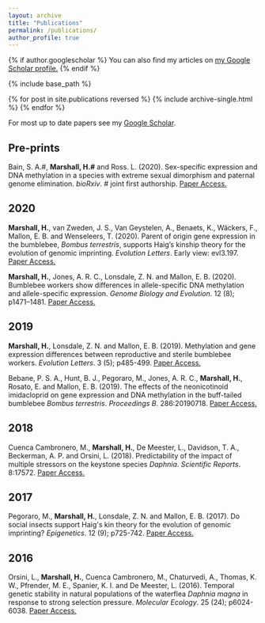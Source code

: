 ```yaml
---
layout: archive
title: "Publications"
permalink: /publications/
author_profile: true
---
```


{% if author.googlescholar %}
  You can also find my articles on <u><a href="{{author.googlescholar}}">my Google Scholar profile</a>.</u>
{% endif %}

{% include base_path %}

{% for post in site.publications reversed %}
  {% include archive-single.html %}
{% endfor %}

For most up to date papers see my [Google Scholar](https://scholar.google.com/citations?user=qptVoSMAAAAJ&hl=en).

<h2>Pre-prints</h2>

Bain, S. A.#, **Marshall, H.#** and Ross. L. (2020). Sex-specific expression and DNA methylation in a species with extreme sexual dimorphism and paternal genome elimination. *bioRxiv*. # joint first authorship. [Paper Access.](https://doi.org/10.1101/2020.06.25.171488)

<h2>2020</h2>

**Marshall, H.**, van Zweden, J. S., Van Geystelen, A., Benaets, K., Wäckers, F., Mallon, E. B. and Wenseleers, T. (2020). Parent of origin gene expression in the bumblebee, *Bombus terrestris*, supports Haig’s kinship theory for the evolution of genomic imprinting. *Evolution Letters*. Early view: evl3.197. [Paper Access.](https://doi.org/10.1002/evl3.197)

**Marshall, H.**, Jones, A. R. C., Lonsdale, Z. N. and Mallon, E. B. (2020). Bumblebee workers show differences in allele-specific DNA methylation and allele-specific expression. *Genome Biology and Evolution*. 12 (8); p1471–1481. [Paper Access.](https://doi.org/10.1093/gbe/evaa132)

<h2>2019</h2>

**Marshall, H.**, Lonsdale, Z. N. and Mallon, E. B. (2019). Methylation and gene expression differences between reproductive and sterile bumblebee workers. *Evolution Letters*. 3 (5); p485-499. [Paper Access.](https://doi.org/10.1002/evl3.129)

Bebane, P. S. A., Hunt, B. J., Pegoraro, M., Jones, A. R. C., **Marshall, H.**, Rosato, E. and Mallon, E. B. (2019). The effects of the neonicotinoid imidacloprid on gene expression and DNA methylation in the buff-tailed bumblebee *Bombus terrestris*. *Proceedings B*. 286:20190718. [Paper Access.](https://doi.org/10.1098/rspb.2019.0718)

<h2>2018</h2>

Cuenca Cambronero, M., **Marshall, H.**, De Meester, L., Davidson, T. A., Beckerman, A. P. and Orsini, L. (2018). Predictability of the impact of multiple stressors on the keystone species *Daphnia*. *Scientific Reports*. 8:17572. [Paper Access.](https://doi.org/10.1038/s41598-018-35861-y)

<h2>2017</h2>

Pegoraro, M., **Marshall, H.**, Lonsdale, Z. N. and Mallon, E. B. (2017). Do social insects support Haig's kin theory for the evolution of genomic imprinting? *Epigenetics*. 12 (9); p725-742. [Paper Access.](https://doi.org/10.1080/15592294.2017.1348445)

<h2>2016</h2>

Orsini, L., **Marshall, H.**, Cuenca Cambronero, M., Chaturvedi, A., Thomas, K. W., Pfrender, M. E., Spanier, K. I. and De Meester, L. (2016). Temporal genetic stability in natural populations of the waterflea *Daphnia magna* in response to strong selection pressure. *Molecular Ecology*. 25 (24); p6024-6038. [Paper Access.](https://doi.org/10.1111/mec.13907)